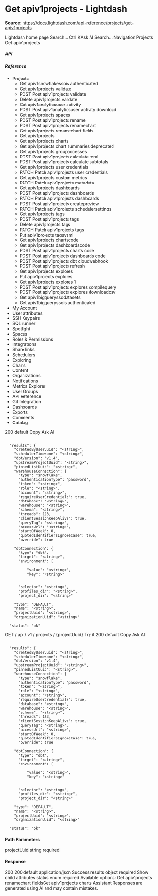 # Get apiv1projects - Lightdash

**Source:** https://docs.lightdash.com/api-reference/projects/get-apiv1projects

Lightdash home page
Search...
Ctrl KAsk AI
Search...
Navigation
Projects
Get apiv1projects
##### API


##### Reference
  * Projects
    * Get apiv1snowflakessois authenticated
    * Get apiv1projects validate
    * POST
Post apiv1projects validate
    * Delete apiv1projects validate
    * Get apiv1analyticsuser activity
    * POST
Post apiv1analyticsuser activity download
    * Get apiv1projects spaces
    * POST
Post apiv1projects rename
    * POST
Post apiv1projects renamechart
    * Get apiv1projects renamechart fields
    * Get apiv1projects
    * Get apiv1projects charts
    * Get apiv1projects chart summaries
deprecated
    * Get apiv1projects groupaccesses
    * POST
Post apiv1projects calculate total
    * POST
Post apiv1projects calculate subtotals
    * Get apiv1projects user credentials
    * PATCH
Patch apiv1projects user credentials
    * Get apiv1projects custom metrics
    * PATCH
Patch apiv1projects metadata
    * Get apiv1projects dashboards
    * POST
Post apiv1projects dashboards
    * PATCH
Patch apiv1projects dashboards
    * POST
Post apiv1projects createpreview
    * PATCH
Patch apiv1projects schedulersettings
    * Get apiv1projects tags
    * POST
Post apiv1projects tags
    * Delete apiv1projects tags
    * PATCH
Patch apiv1projects tags
    * Put apiv1projects tagsyaml
    * Get apiv1projects chartscode
    * Get apiv1projects dashboardscode
    * POST
Post apiv1projects charts code
    * POST
Post apiv1projects dashboards code
    * POST
Post apiv1projects dbt cloudwebhook
    * POST
Post apiv1projects refresh
    * Get apiv1projects explores
    * Put apiv1projects explores
    * Get apiv1projects explores 1
    * POST
Post apiv1projects explores compilequery
    * POST
Post apiv1projects explores downloadcsv
    * Get apiv1bigqueryssodatasets
    * Get apiv1bigqueryssois authenticated
  * My Account
  * User attributes
  * SSH Keypairs
  * SQL runner
  * Spotlight
  * Spaces
  * Roles & Permissions
  * Integrations
  * Share links
  * Schedulers
  * Exploring
  * Charts
  * Content
  * Organizations
  * Notifications
  * Metrics Explorer
  * User Groups
  * API Reference
  * Git Integration
  * Dashboards
  * Exports
  * Comments
  * Catalog


200
default
Copy
Ask AI
```

  "results": {
    "createdByUserUuid": "<string>",
    "schedulerTimezone": "<string>",
    "dbtVersion": "v1.4",
    "upstreamProjectUuid": "<string>",
    "pinnedListUuid": "<string>",
    "warehouseConnection": {
      "type": "snowflake",
      "authenticationType": "password",
      "token": "<string>",
      "role": "<string>",
      "account": "<string>",
      "requireUserCredentials": true,
      "database": "<string>",
      "warehouse": "<string>",
      "schema": "<string>",
      "threads": 123,
      "clientSessionKeepAlive": true,
      "queryTag": "<string>",
      "accessUrl": "<string>",
      "startOfWeek": 0,
      "quotedIdentifiersIgnoreCase": true,
      "override": true

    "dbtConnection": {
      "type": "dbt",
      "target": "<string>",
      "environment": [

          "value": "<string>",
          "key": "<string>"


      "selector": "<string>",
      "profiles_dir": "<string>",
      "project_dir": "<string>"

    "type": "DEFAULT",
    "name": "<string>",
    "projectUuid": "<string>",
    "organizationUuid": "<string>"

  "status": "ok"

```

GET
/
api
/
v1
/
projects
/
{projectUuid}
Try it
200
default
Copy
Ask AI
```

  "results": {
    "createdByUserUuid": "<string>",
    "schedulerTimezone": "<string>",
    "dbtVersion": "v1.4",
    "upstreamProjectUuid": "<string>",
    "pinnedListUuid": "<string>",
    "warehouseConnection": {
      "type": "snowflake",
      "authenticationType": "password",
      "token": "<string>",
      "role": "<string>",
      "account": "<string>",
      "requireUserCredentials": true,
      "database": "<string>",
      "warehouse": "<string>",
      "schema": "<string>",
      "threads": 123,
      "clientSessionKeepAlive": true,
      "queryTag": "<string>",
      "accessUrl": "<string>",
      "startOfWeek": 0,
      "quotedIdentifiersIgnoreCase": true,
      "override": true

    "dbtConnection": {
      "type": "dbt",
      "target": "<string>",
      "environment": [

          "value": "<string>",
          "key": "<string>"


      "selector": "<string>",
      "profiles_dir": "<string>",
      "project_dir": "<string>"

    "type": "DEFAULT",
    "name": "<string>",
    "projectUuid": "<string>",
    "organizationUuid": "<string>"

  "status": "ok"

```

#### Path Parameters
projectUuid
string
required
#### Response
200
200 default
application/json
Success
results
object
required
Show child attributes
status
enum<string>
required
Available options: 
Get apiv1projects renamechart fieldsGet apiv1projects charts
Assistant
Responses are generated using AI and may contain mistakes.


